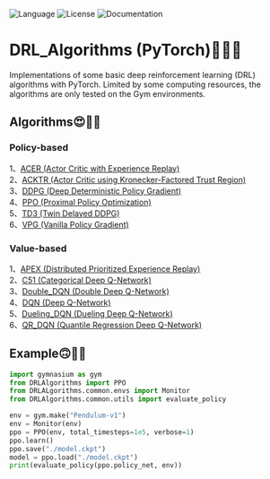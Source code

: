 ![Language](https://img.shields.io/badge/language-python-blue)
![License](https://img.shields.io/badge/license-MIT-yellow)
![Documentation](https://img.shields.io/badge/documentation-no-red)
# DRL_Algorithms (PyTorch)🫠🐻🌴
Implementations of some basic deep reinforcement learning (DRL) algorithms with PyTorch. Limited by some computing resources, the algorithms are only tested on the Gym environments.
## Algorithms😍🦄🚀
### Policy-based
1、[ACER (Actor Critic with Experience Replay)](https://github.com/LaNaya123/DRL_Algorithms/blob/master/algorithms/policy_based/acer.py)  
2、[ACKTR (Actor Critic using Kronecker-Factored Trust Region)](https://github.com/LaNaya123/DRL_Algorithms/blob/master/algorithms/policy_based/acktr.py)  
3、[DDPG (Deep Deterministic Policy Gradient)](https://github.com/LaNaya123/DRL_Algorithms/blob/master/algorithms/policy_based/ddpg.py)  
4、[PPO (Proximal Policy Optimization)](https://github.com/LaNaya123/DRL_Algorithms/blob/master/algorithms/policy_based/ppo.py)  
5、[TD3 (Twin Delayed DDPG)](https://github.com/LaNaya123/DRL_Algorithms/blob/master/algorithms/policy_based/td3.py)  
6、[VPG (Vanilla Policy Gradient)](https://github.com/LaNaya123/DRL_Algorithms/blob/master/algorithms/policy_based/vpg.py)  
### Value-based
1、[APEX (Distributed Prioritized Experience Replay)](https://github.com/LaNaya123/DRL_Algorithms/blob/master/algorithms/value_based/apex.py)  
2、[C51 (Categorical Deep Q-Network)](https://github.com/LaNaya123/DRL_Algorithms/blob/master/algorithms/value_based/c51.py)  
3、[Double_DQN (Double Deep Q-Network)](https://github.com/LaNaya123/DRL_Algorithms/blob/master/algorithms/value_based/double_dqn.py)  
4、[DQN (Deep Q-Network)](https://github.com/LaNaya123/DRL_Algorithms/blob/master/algorithms/value_based/dqn.py)  
5、[Dueling_DQN (Dueling Deep Q-Network)](https://github.com/LaNaya123/DRL_Algorithms/blob/master/algorithms/value_based/dueling_dqn.py)  
6、[QR_DQN (Quantile Regression Deep Q-Network)](https://github.com/LaNaya123/DRL_Algorithms/blob/master/algorithms/value_based/qr_dqn.py)  

## Example🙃🦕🥑
```Python
import gymnasium as gym
from DRLAlgorithms import PPO
from DRLALgorithms.common.envs import Monitor
from DRLAlgorithms.common.utils import evaluate_policy

env = gym.make("Pendulum-v1")
env = Monitor(env)
ppo = PPO(env, total_timesteps=1e5, verbose=1)
ppo.learn()
ppo.save("./model.ckpt")
model = ppo.load("./model.ckpt")
print(evaluate_policy(ppo.policy_net, env))
```

